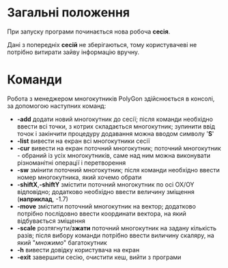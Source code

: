 # Загальні положення

При запуску програми починається нова робоча **сесія**.

Дані з попередніх **сесій** не зберігаються, тому користувачеві не потрібно витирати зайву інформацію вручну.

# Команди

Робота з менеджером многокутників PolyGon здійснюється в консолі, за допомогою наступних команд:

* **-add**    додати новий многокутник до сесії;
після команди необхідно ввести всі точки, з котрих складається многокутник; зупинити ввід точок і закінчити процедуру додавання можна вводом символу '**S**'
*	**-list**    вивести на екран всі многокутники сесії
*	**-cur**    вивести на екран поточний многокутник; поточний многокутник - обраний із усіх многокутників, саме над ним можна виконувати
різноманітні операції і перетворення
*	**-sw**    змінити поточний многокутник; після команди необхідно ввести номер многокутника, який хочемо обрати
*	**-shiftX**,**-shiftY**    змістити поточний многокутник по осі ОХ/OY відповідно; додатково необхідно ввести величину зміщення (**наприклад**, -1.7)
*	**-move**    змістити поточний многокутник на вектор; додатково потрібно послідовно ввести координати вектора, на який відбувається зміщення
*	**-scale**    розтягнути/**зжати** поточний многокутник на задану кількість разів; після вибору команди потрібно ввести виличину скаляру, на який "*множимо*" багатокутник
*	**-h**    вивести довідку користувача на екран
*	**-exit**      завершити сесію, очистити кеш, вийти з програми
